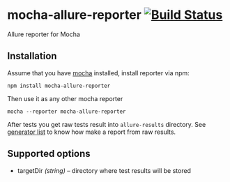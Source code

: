 # mocha-allure-reporter [![Build Status](https://travis-ci.org/allure-framework/mocha-allure-reporter.svg?branch=master)](https://travis-ci.org/allure-framework/mocha-allure-reporter)
Allure reporter for Mocha 

## Installation

Assume that you have [mocha](http://mochajs.org/) installed, install reporter via npm:

```
npm install mocha-allure-reporter
```

Then use it as any other mocha reporter

```
mocha --reporter mocha-allure-reporter
```

After tests you get raw tests result into `allure-results` directory. 
See [generator list](https://github.com/allure-framework/allure-core/wiki#generating-a-report) to know how make a 
report from raw results.

## Supported options

* targetDir _(string)_ – directory where test results will be stored 
